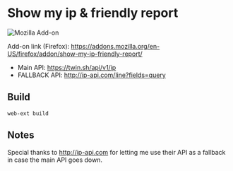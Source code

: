 # Show my ip & friendly report
![Mozilla Add-on](https://img.shields.io/amo/users/show-ip)

Add-on link (Firefox): https://addons.mozilla.org/en-US/firefox/addon/show-my-ip-friendly-report/

- Main API: https://twin.sh/api/v1/ip
- FALLBACK API: http://ip-api.com/line?fields=query


## Build
```
web-ext build
```


## Notes
Special thanks to http://ip-api.com for letting me use their API as a fallback in case the main API goes down.
